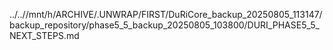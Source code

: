 ../..//mnt/h/ARCHIVE/.UNWRAP/FIRST/DuRiCore_backup_20250805_113147/backup_repository/phase5_5_backup_20250805_103800/DURI_PHASE5_5_NEXT_STEPS.md